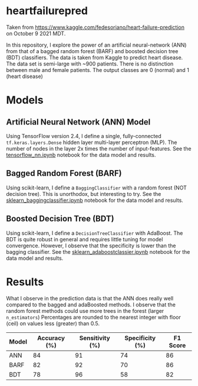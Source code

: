 # heartfailurepred
Taken from https://www.kaggle.com/fedesoriano/heart-failure-prediction on October 9 2021 MDT.

In this repository, I explore the power of an artificial neural-network (ANN) from that of
a bagged random forest (BARF) and boosted decision tree (BDT) classifiers. The data is taken from
Kaggle to predict heart disease. The data set is semi-large
with ~900 patients. There is no distinction between male and female patients. The output classes are 0 (normal)
and 1 (heart disease)

# Models

## Artificial Neural Network (ANN) Model
Using TensorFlow version 2.4, I define a single, fully-connected ```tf.keras.layers.Dense``` hidden layer
multi-layer perceptron (MLP). The number of nodes in the layer 2x times the number of input-features.
See the [tensorflow_nn.ipynb](https://github.com/hoganman/heartfailurepred/blob/main/tensorflow_nn.ipynb) notebook for the data model and results.

## Bagged Random Forest (BARF)
Using scikit-learn, I define a ```BaggingClassifier``` with a random forest (NOT decision tree). 
This is unorthodox, but interesting to try. See the 
[sklearn_baggingclassifier.ipynb](https://github.com/hoganman/heartfailurepred/blob/main/sklearn_baggingclassifier.ipynb) notebook for the data model and results.

## Boosted Decision Tree (BDT)
Using scikit-learn, I define a ```DecisionTreeClassifier``` with AdaBoost. The BDT is quite robust in
general and requires little tuning for model convergence. However, I observe that the specificity is lower than the
bagging classifier. See the [sklearn_adaboostclassier.ipynb](https://github.com/hoganman/heartfailurepred/blob/main/sklearn_adaboostclassier.ipynb)
notebook for the data model and results. 

# Results

What I observe in the prediction data is that the ANN does really well compared to the bagged and adaBoosted methods.
I observe that the random forest methods could use more trees in the forest (larger ```n_estimators```)
Percentages are rounded to the nearest integer with floor (ceil) on values less (greater) than 0.5.

| Model        | Accuracy (%) | Sensitivity (%) | Specificity (%) | F1 Score |
|--------------|--------------|-----------------|-----------------|----------|
| ANN          | 84           | 91              | 74              | 86       |
| BARF         | 82           | 92              | 70              | 86       |
| BDT          | 78           | 96              | 58              | 82       |
